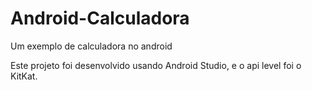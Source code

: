 # Android-Calculadora
Um exemplo de calculadora no android

Este projeto foi desenvolvido usando Android Studio, e o api level foi o KitKat.
